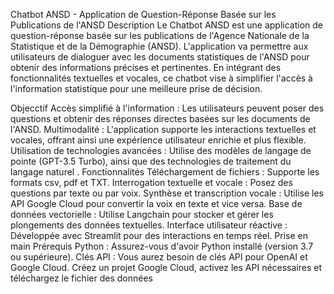 Chatbot ANSD - Application de Question-Réponse Basée sur les Publications de l'ANSD
Description
Le Chatbot ANSD est une application de question-réponse basée sur les publications de l'Agence Nationale de la Statistique et de la Démographie (ANSD). L'application va permettre aux utilisateurs de dialoguer avec les documents statistiques de l'ANSD pour obtenir des informations précises et pertinentes. En intégrant des fonctionnalités textuelles et vocales, ce chatbot vise à simplifier l'accès à l'information statistique pour une meilleure prise de décision.

Objecctif
Accès simplifié à l'information : Les utilisateurs peuvent poser des questions et obtenir des réponses directes basées sur les documents de l'ANSD.
Multimodalité : L'application supporte les interactions textuelles et vocales, offrant ainsi une expérience utilisateur enrichie et plus flexible.
Utilisation de technologies avancées : Utilise des modèles de langage de pointe (GPT-3.5 Turbo), ainsi que des technologies de traitement du langage naturel .
Fonctionnalités
Téléchargement de fichiers : Supporte les formats csv, pdf et TXT.
Interrogation textuelle et vocale : Posez des questions par texte ou par voix.
Synthèse et transcription vocale : Utilise les API Google Cloud pour convertir la voix en texte et vice versa.
Base de données vectorielle : Utilise Langchain pour stocker et gérer les plongements des données textuelles.
Interface utilisateur réactive : Développée avec Streamlit pour des interactions en temps réel.
Prise en main
Prérequis
Python : Assurez-vous d'avoir Python installé (version 3.7 ou supérieure).
Clés API : Vous aurez besoin de clés API pour OpenAI et Google Cloud. Créez un projet Google Cloud, activez les API nécessaires et téléchargez le fichier des données

